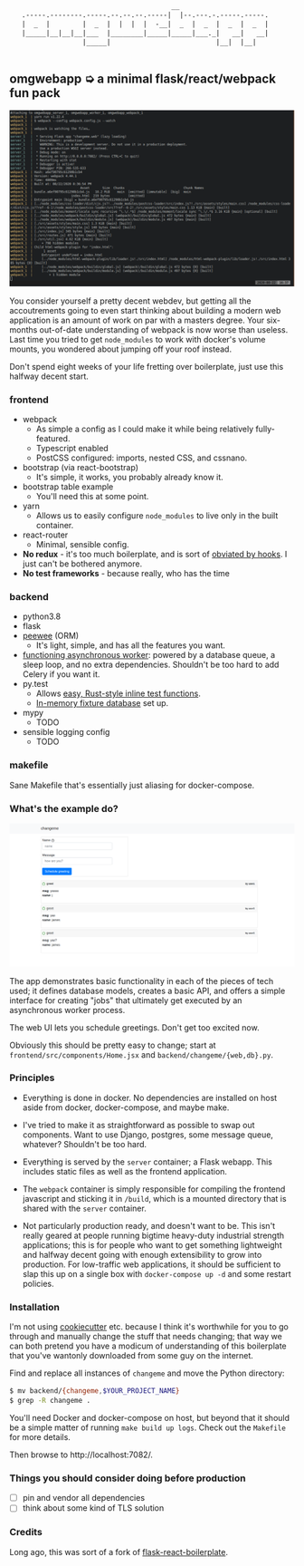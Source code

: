 ```
                                        __                      
   .-----.--------.-----.--.--.--.-----|  |--.---.-.-----.-----.
   |  _  |        |  _  |  |  |  |  -__|  _  |  _  |  _  |  _  |
   |_____|__|__|__|___  |________|_____|_____|___._|   __|   __|
                  |_____|                          |__|  |__|   
                                                                
```

## omgwebapp ➭ a minimal flask/react/webpack fun pack

![if you lived here you'd be home by now](assets/console.png)

You consider yourself a pretty decent webdev, but getting all the accoutrements going
to even start thinking about building a modern web application is an amount of work on
par with a masters degree. Your six-months out-of-date understanding of webpack is now
worse than useless. Last time you tried to get `node_modules` to work with docker's
volume mounts, you wondered about jumping off your roof instead. 

Don't spend eight weeks of your life fretting over boilerplate, just use this halfway
decent start.

### frontend 

- webpack
  - As simple a config as I could make it while being relatively fully-featured.
  - Typescript enabled
  - PostCSS configured: imports, nested CSS, and cssnano.
- bootstrap (via react-bootstrap)
  - It's simple, it works, you probably already know it.
- bootstrap table example
  - You'll need this at some point.
- yarn
  - Allows us to easily configure `node_modules` to live only in the built container.
- react-router
  - Minimal, sensible config.
- **No redux** - it's too much boilerplate, and is sort of
  [obviated by hooks](https://blog.logrocket.com/use-hooks-and-context-not-react-and-redux/). 
  I just can't be bothered anymore.
- **No test frameworks** - because really, who has the time

### backend

- python3.8
- flask
- [peewee](http://docs.peewee-orm.com/en/latest/peewee/) (ORM)
  - It's light, simple, and has all the features you want.
- [functioning asynchronous
  worker](https://github.com/jamesob/omgwebapp/blob/master/backend/changeme/worker.py):
  powered by a database queue, a sleep loop, and
  no extra dependencies. Shouldn't be too hard to add Celery if you want it.
- py.test
  - Allows [easy, Rust-style inline test functions](https://github.com/jamesob/omgwebapp/commit/cfc04617c0dffabcae0c1edde4a7cc3417204651#diff-7002a6dda08096d34c21a6f182274de1R89-R122).
  - [In-memory fixture
    database](https://github.com/jamesob/omgwebapp/commit/cfc04617c0dffabcae0c1edde4a7cc3417204651#diff-a7c56826844ee9ea851d1b5fe95e6413R7-R17) set up.
- mypy
  - TODO
- sensible logging config
  - TODO

### makefile

Sane Makefile that's essentially just aliasing for docker-compose.


### What's the example do?

![here it is](assets/screenshot.png)

The app demonstrates basic functionality in each of the pieces of tech used; it defines
database models, creates a basic API, and offers a simple interface for creating "jobs"
that ultimately get executed by an asynchronous worker process.

The web UI lets you schedule greetings. Don't get too excited now.

Obviously this should be pretty easy to change; start at
`frontend/src/components/Home.jsx` and `backend/changeme/{web,db}.py`.

### Principles

- Everything is done in docker. No dependencies are installed on host aside from 
  docker, docker-compose, and maybe make.

- I've tried to make it as straightforward as possible to swap out components. Want to
  use Django, postgres, some message queue, whatever? Shouldn't be too hard.

- Everything is served by the `server` container; a Flask webapp. This includes static
  files as well as the frontend application.

- The `webpack` container is simply responsible for compiling the frontend javascript
  and sticking it in `/build`, which is a mounted directory that is shared with the
  `server` container.

- Not particularly production ready, and doesn't want to be. 
  This isn't really geared at people running bigtime
  heavy-duty industrial strength applications; this is for people who want to get
  something lightweight and halfway decent going with enough extensibility to grow
  into production. For low-traffic web applications, it should be sufficient to slap
  this up on a single box with `docker-compose up -d` and some restart policies.

### Installation
 
I'm not using [cookiecutter](https://github.com/cookiecutter/cookiecutter) etc. because
I think it's worthwhile for you to go through and manually change the stuff that needs
changing; that way we can both pretend you have a modicum of understanding of this
boilerplate that you've wantonly downloaded from some guy on the internet.
 
Find and replace all instances of `changeme` and move the Python directory:
```sh
$ mv backend/{changeme,$YOUR_PROJECT_NAME}
$ grep -R changeme .
```

You'll need Docker and docker-compose on host, but beyond that it should be a simple
matter of running `make build up logs`. Check out the `Makefile` for more
details.

Then browse to http://localhost:7082/.

### Things you should consider doing before production

- [ ] pin and vendor all dependencies
- [ ] think about some kind of TLS solution

### Credits

Long ago, this was sort of a fork of
[flask-react-boilerplate](https://github.com/YaleDHLab/flask-react-boilerplate).
